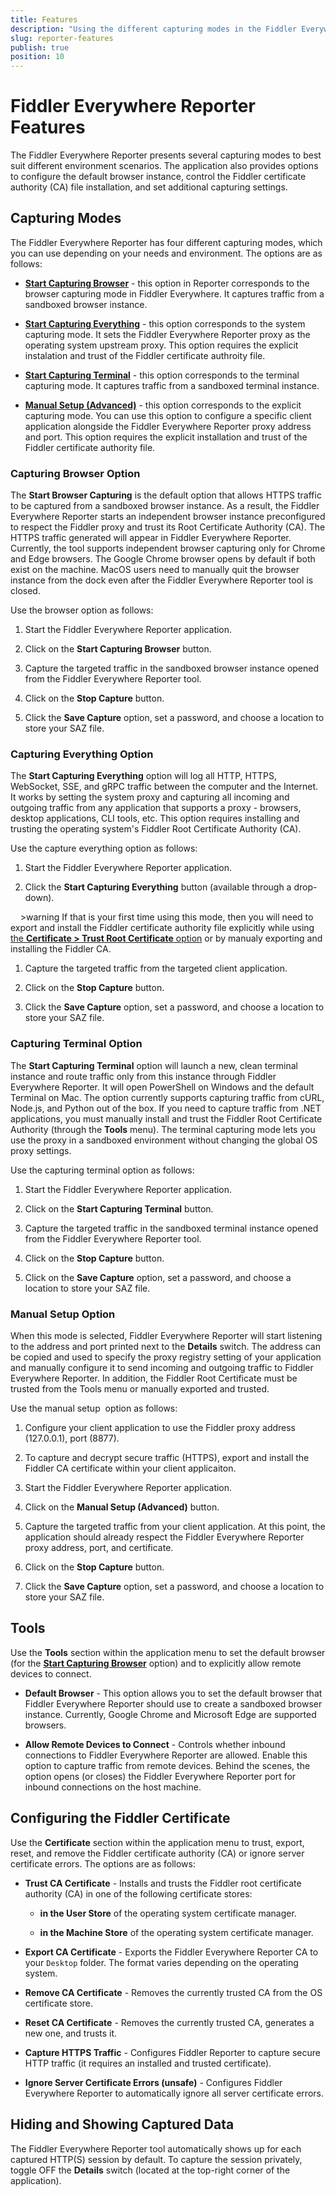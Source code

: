 ```yaml
---
title: Features
description: "Using the different capturing modes in the Fiddler Everywhere Reporter tool and learning more about the available configuration options."
slug: reporter-features
publish: true
position: 10
---
```


# Fiddler Everywhere Reporter Features

The Fiddler Everywhere Reporter presents several capturing modes to best suit different environment scenarios. The application also provides options to configure the default browser instance, control the Fiddler certificate authority (CA) file installation, and set additional capturing settings.

## Capturing Modes

The Fiddler Everywhere Reporter has four different capturing modes, which you can use depending on your needs and environment. The options are as follows:

- [**Start Capturing Browser**](#capturing-browser-option) - this option in Reporter corresponds to the browser capturing mode in Fiddler Everywhere. It captures traffic from a sandboxed browser instance.

- [**Start Capturing Everything**](#capturing-everything-option) - this option corresponds to the system capturing mode. It sets the Fiddler Everywhere Reporter proxy as the operating system upstream proxy. This option requires the explicit instalation and trust of the Fiddler certificate authroity file.

- [**Start Capturing Terminal**](#capturing-terminal-option) - this option corresponds to the terminal capturing mode. It captures traffic from a sandboxed terminal instance.

- [**Manual Setup (Advanced)**](#manual-setup-option) - this option corresponds to the explicit capturing mode. You can use this option to configure a specific client application alongside the Fiddler Everywhere Reporter proxy address and port. This option requires the explicit installation and trust of the Fiddler certificate authority file.

### Capturing Browser Option

The **Start Browser Capturing** is the default option that allows HTTPS traffic to be captured from a sandboxed browser instance. As a result, the Fiddler Everywhere Reporter starts an independent browser instance preconfigured to respect the Fiddler proxy and
trust its Root Certificate Authority (CA). The HTTPS traffic generated will appear in Fiddler Everywhere
Reporter. Currently, the tool supports independent browser capturing only for Chrome and Edge browsers. The Google Chrome browser opens by default if both exist on the machine. MacOS users need to manually quit the browser instance from the dock even after the Fiddler Everywhere Reporter tool is closed.

Use the browser option as follows:

1. Start the Fiddler Everywhere Reporter application.

1. Click on the **Start Capturing Browser** button.

1. Capture the targeted traffic in the sandboxed browser instance opened from the Fiddler Everywhere Reporter tool.

1. Click on the **Stop Capture** button. 

1. Click the **Save Capture** option, set a password, and choose a location to store your SAZ file.

### Capturing Everything Option

The **Start Capturing Everything** option will log all HTTP, HTTPS, WebSocket, SSE, and gRPC traffic between the
computer and the Internet. It works by setting the system proxy and capturing all incoming and outgoing
traffic from any application that supports a proxy - browsers, desktop applications, CLI tools, etc. This
option requires installing and trusting the operating system's Fiddler Root Certificate Authority (CA).

Use the capture everything option as follows:

1. Start the Fiddler Everywhere Reporter application.

1. Click the **Start Capturing Everything** button (available through a drop-down).

    >warning If that is your first time using this mode, then you will need to export and install the Fiddler certificate authority file explicitly while using [the **Certificate > Trust Root Certificate** option](#configuring-the-fiddler-certificate) or by manualy exporting and installing the Fiddler CA.

1. Capture the targeted traffic from the targeted client application.

1. Click on the **Stop Capture** button. 

1. Click the **Save Capture** option, set a password, and choose a location to store your SAZ file.

### Capturing Terminal Option

The **Start Capturing Terminal** option will launch a new, clean terminal instance and route traffic only from this
instance through Fiddler Everywhere Reporter. It will open PowerShell on Windows and the default Terminal
on Mac. The option currently supports capturing traffic from cURL, Node.js, and Python out of the box. If you need to capture traffic from .NET applications, you must manually install and trust the Fiddler Root Certificate Authority (through the **Tools** menu). The terminal capturing mode lets you use the proxy in a sandboxed environment without changing the global OS proxy settings.

Use the capturing terminal option as follows:

1. Start the Fiddler Everywhere Reporter application.

1. Click on the **Start Capturing Terminal** button.

1. Capture the targeted traffic in the sandboxed terminal instance opened from the Fiddler Everywhere Reporter tool.

1. Click on the **Stop Capture** button. 

1. Click on the **Save Capture** option, set a password, and choose a location to store your SAZ file.

### Manual Setup Option

When this mode is selected, Fiddler Everywhere Reporter will start listening to the address and port printed next to the
**Details** switch. The address can be copied and used to specify the proxy registry setting of your application and
manually configure it to send incoming and outgoing traffic to Fiddler Everywhere Reporter. In addition, the
Fiddler Root Certificate must be trusted from the Tools menu or manually exported and trusted.

Use the manual setup  option as follows:

1. Configure your client application to use the Fiddler proxy address (127.0.0.1), port (8877).

1. To capture and decrypt secure traffic (HTTPS), export and install the Fiddler CA certificate within your client applicaiton.

1. Start the Fiddler Everywhere Reporter application.

1. Click on the **Manual Setup (Advanced)** button.

1. Capture the targeted traffic from your client application. At this point, the application should already respect the Fiddler Everywhere Reporter proxy address, port, and certificate.

1. Click on the **Stop Capture** button. 

1. Click the **Save Capture** option, set a password, and choose a location to store your SAZ file.

## Tools

Use the **Tools** section within the application menu to set the default browser (for the [**Start Capturing Browser**](#capturing-browser-option) option) and to explicitly allow remote devices to connect.

- **Default Browser** - This option allows you to set the default browser that Fiddler Everywhere Reporter should use to create a sandboxed browser instance. Currently, Google Chrome and Microsoft Edge are supported browsers.

- **Allow Remote Devices to Connect** - Controls whether inbound connections to Fiddler Everywhere Reporter are allowed. Enable this option to capture traffic from remote devices. Behind the scenes, the option opens (or closes) the Fiddler Everywhere Reporter port for inbound connections on the host machine.

## Configuring the Fiddler Certificate

Use the **Certificate** section within the application menu to trust, export, reset, and remove the Fiddler certificate authority (CA) or ignore server certificate errors. The options are as follows:

- **Trust CA Certificate** - Installs and trusts the Fiddler root certificate authority (CA) in one of the following certificate stores:
    * **in the User Store** of the operating system certificate manager.

    * **in the Machine Store** of the operating system certificate manager.

- **Export CA Certificate** - Exports the Fiddler Everywhere Reporter CA to your `Desktop` folder. The format varies depending on the operating system. 

- **Remove CA Certificate** - Removes the currently trusted CA from the OS certificate store. 

- **Reset CA Certificate** - Removes the currently trusted CA, generates a new one, and trusts it.

- **Capture HTTPS Traffic** -  Configures Fiddler Reporter to capture secure HTTP traffic (it requires an installed and trusted certificate).

- **Ignore Server Certificate Errors (unsafe)** - Configures Fiddler Everywhere Reporter to automatically ignore all server certificate errors.

## Hiding and Showing Captured Data

The Fiddler Everywhere Reporter tool automatically shows up for each captured HTTP(S) session by default. To capture the session privately, toggle OFF the **Details** switch (located at the top-right corner of the application).
